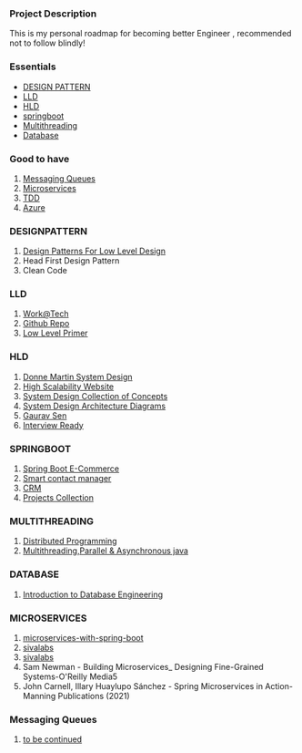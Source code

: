 ### Project Description

This is my personal roadmap for becoming better Engineer , recommended not to follow blindly!

### Essentials

- [DESIGN PATTERN](#designpattern)
- [LLD](#lld)
- [HLD](#hld)
- [springboot](#springboot)
- [Multithreading](#multithreading)
- [Database](#database)



### Good to have

1. [Messaging Queues](#mq)
4. [Microservices](#microservices)
5. [TDD](#TDD)
6. [Azure](#Azure)




### DESIGNPATTERN
1. [Design Patterns For Low Level Design](https://github.com/iluwatar/java-design-patterns)
2. Head First Design Pattern
3. Clean Code

### LLD

1. [Work@Tech](https://workat.tech/practice)
2. [Github Repo](https://github.com/prasadgujar/low-level-design-primer)
4. [Low Level Primer](https://github.com/prasadgujar/low-level-design-primer)



### HLD

1. [Donne Martin System Design](https://github.com/donnemartin/system-design-primer)
2. [High Scalability Website](http://highscalability.squarespace.com/blog/category/example)
3. [System Design Collection of Concepts](https://sites.google.com/site/includemak/system-design)
4. [System Design Architecture Diagrams](https://github.com/codekarle/system-design/tree/master/system-design-prep-material/architecture-diagrams)
5. [Gaurav Sen](https://www.youtube.com/playlist?list=PLMCXHnjXnTnvo6alSjVkgxV-VH6EPyvoX)
6. [Interview Ready](https://get.interviewready.io/)
  

### SPRINGBOOT
1. [Spring Boot E-Commerce ](https://www.udemy.com/course/spring-boot-e-commerce-ultimate/) 
2. [Smart contact manager](https://www.youtube.com/playlist?list=PL0zysOflRCelmjxj-g4jLr3WKraSU_e8q)
3. [CRM](https://www.crio.do/projects/project-crm-spring/)
4. [Projects Collection](https://github.com/davidetaibi/Microservices_Project_List/blob/master/README.md#demotoy--projects-mainly-for-learning-or-research-purpose)
  


### MULTITHREADING
1. [Distributed Programming](https://www.coursera.org/learn/distributed-programming-in-java)
2. [Multithreading,Parallel & Asynchronous java](https://www.udemy.com/course/parallel-and-asynchronous-programming-in-modern-java/)


### DATABASE 
1. [ Introduction to Database Engineering ](https://www.udemy.com/course/database-engines-crash-course/)


### MICROSERVICES
1. [microservices-with-spring-boot](https://www.udemy.com/course/microservices-with-spring-boot-and-spring-cloud/)
2. [sivalabs](https://www.sivalabs.in/2018/03/microservices-using-springboot-spring-cloud-part-1-overview/) 
3. [sivalabs](https://github.com/sivaprasadreddy/spring-boot-microservices-series)
4. Sam Newman - Building Microservices_ Designing Fine-Grained Systems-O'Reilly Media5
5. John Carnell, Illary Huaylupo Sánchez - Spring Microservices in Action-Manning Publications (2021)


### Messaging Queues
1. [to be continued]()
  
